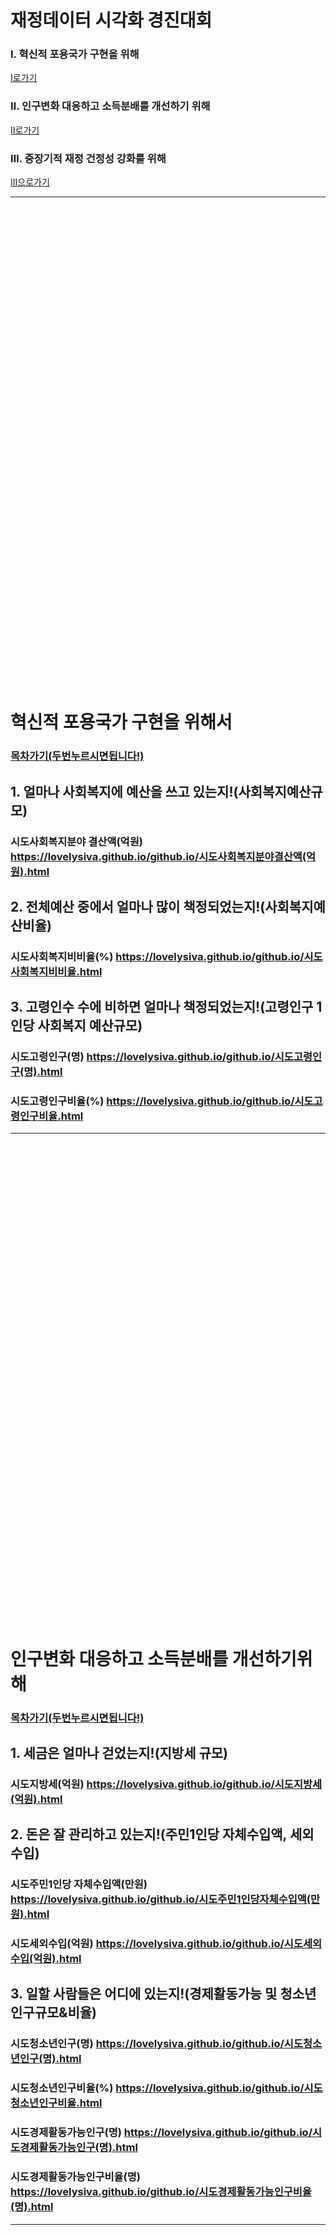 # 재정데이터 시각화 경진대회
### Ⅰ. 혁신적 포용국가 구현을 위해
[Ⅰ로가기](#혁신적-포용국가-구현을-위해서)
### Ⅱ. 인구변화 대응하고 소득분배를 개선하기 위해
[Ⅱ로가기](#인구변화-대응하고-소득분배를-개선하기위해)
### Ⅲ. 중장기적 재정 건정성 강화를 위해
[Ⅲ으로가기](#중장기적-재정건정성-강화를-위해)



******************


<br/>
<br/>
<br/>
<br/>
<br/>
<br/>
<br/>
<br/>
<br/>
<br/>
<br/>
<br/>
<br/>
<br/>
<br/>
<br/>
<br/>
<br/>
<br/>
<br/>
<br/>
<br/>
<br/>
<br/>
<br/>
<br/>
<br/>
<br/>
<br/>
<br/>
<br/>
<br/>
<br/>
<br/>
<br/>
<br/>
<br/>
<br/>
<br/>
<br/>
<br/>
<br/>
<br/>
<br/>
<br/>


# 혁신적 포용국가 구현을 위해서
### [목차가기(두번누르시면됩니다!)](https://lovelysiva.github.io/github.io/)
## 1. 얼마나 사회복지에 예산을 쓰고 있는지!(사회복지예산규모)
### 시도사회복지분야 결산액(억원) <https://lovelysiva.github.io/github.io/시도사회복지분야결산액(억원).html>
## 2. 전체예산 중에서 얼마나 많이 책정되었는지!(사회복지예산비율)
### 시도사회복지비비율(%) <https://lovelysiva.github.io/github.io/시도사회복지비비율.html>
## 3. 고령인수 수에 비하면 얼마나 책정되었는지!(고령인구 1인당 사회복지 예산규모)
### 시도고령인구(명) <https://lovelysiva.github.io/github.io/시도고령인구(명).html>
### 시도고령인구비율(%) <https://lovelysiva.github.io/github.io/시도고령인구비율.html>

******************


<br/>
<br/>
<br/>
<br/>
<br/>
<br/>
<br/>
<br/>
<br/>
<br/>
<br/>
<br/>
<br/>
<br/>
<br/>
<br/>
<br/>
<br/>
<br/>
<br/>
<br/>
<br/>
<br/>
<br/>
<br/>
<br/>
<br/>
<br/>
<br/>
<br/>
<br/>
<br/>
<br/>
<br/>
<br/>
<br/>
<br/>
<br/>
<br/>
<br/>
<br/>
<br/>
<br/>
<br/>
<br/>



# 인구변화 대응하고 소득분배를 개선하기위해
### [목차가기(두번누르시면됩니다!)](https://lovelysiva.github.io/github.io/)
## 1. 세금은 얼마나 걷었는지!(지방세 규모)
### 시도지방세(억원) <https://lovelysiva.github.io/github.io/시도지방세(억원).html>
## 2. 돈은 잘 관리하고 있는지!(주민1인당 자체수입액, 세외수입)
### 시도주민1인당 자체수입액(만원) <https://lovelysiva.github.io/github.io/시도주민1인당자체수입액(만원).html>
### 시도세외수입(억원) <https://lovelysiva.github.io/github.io/시도세외수입(억원).html>
## 3. 일할 사람들은 어디에 있는지!(경제활동가능 및 청소년 인구규모&비율)
### 시도청소년인구(명) <https://lovelysiva.github.io/github.io/시도청소년인구(명).html>
### 시도청소년인구비율(%) <https://lovelysiva.github.io/github.io/시도청소년인구비율.html>     
### 시도경제활동가능인구(명) <https://lovelysiva.github.io/github.io/시도경제활동가능인구(명).html>
### 시도경제활동가능인구비율(명) <https://lovelysiva.github.io/github.io/시도경제활동가능인구비율(명).html>

******************


<br/>
<br/>
<br/>
<br/>
<br/>
<br/>
<br/>
<br/>
<br/>
<br/>
<br/>
<br/>
<br/>
<br/>
<br/>
<br/>
<br/>
<br/>
<br/>
<br/>
<br/>
<br/>
<br/>
<br/>
<br/>
<br/>
<br/>
<br/>
<br/>
<br/>
<br/>
<br/>
<br/>
<br/>
<br/>
<br/>
<br/>
<br/>
<br/>
<br/>
<br/>
<br/>
<br/>
<br/>
<br/>



# 중장기적 재정건정성 강화를 위해
### [목차가기(두번누르시면됩니다!)](https://lovelysiva.github.io/github.io/)
## 1. 빚은 적절하게 관리하고 있는지!(자산대비부채비율)
### 시도비율(자산 나누기 부채) <https://lovelysiva.github.io/github.io/시도비율(자산나누기부채).html>
### 시도재정자립도(개편후) <https://lovelysiva.github.io/github.io/시도재정자립도(개편후).html>
## 2. 세금은 빠짐없이 잘 걷었는지!(세입확충노력)
### 세입확충노력(억원) <https://lovelysiva.github.io/github.io/시도세출결산액(억원).html>
## 3. 걷은 세금은 아껴서 쓰고 있는지!(세출효율화)
### 시도세출효율화 <https://lovelysiva.github.io/github.io/시도세출효율화.html>
       
       
******************


<br/>
<br/>
<br/>
<br/>
<br/>
<br/>
<br/>
<br/>
<br/>
<br/>
<br/>
<br/>
<br/>
<br/>
<br/>
<br/>
<br/>
<br/>
<br/>
<br/>
<br/>
<br/>
<br/>
<br/>
<br/>
<br/>
<br/>
<br/>
<br/>
<br/>
<br/>
<br/>
<br/>
<br/>
<br/>
<br/>
<br/>
<br/>
<br/>
<br/>
<br/>
<br/>
<br/>
<br/>
<br/>
<br/>
<br/>
<br/>
<br/>
<br/>
<br/>
<br/>
<br/>
<br/>
<br/>
<br/>
<br/>
<br/>


******************
